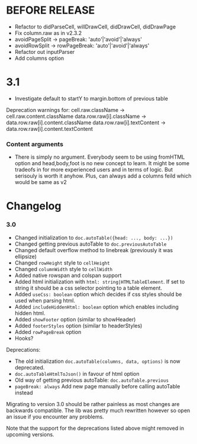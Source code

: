 # BEFORE RELEASE
- Refactor to didParseCell, willDrawCell, didDrawCell, didDrawPage
- Fix column.raw as in v2.3.2
- avoidPageSplit -> pageBreak: 'auto'|'avoid'|'always'
- avoidRowSplit -> rowPageBreak: 'auto'|'avoid'|'always'
- Refactor out inputParser
- Add columns option

# 3.1
- Investigate default to startY to margin.bottom of previous table

Deprecation warnings for:
cell.raw.className → cell.raw.content.className
data.row.raw[i].className → data.row.raw[i].content.className
data.row.raw[i].textContent → data.row.raw[i].content.textContent

### Content arguments
- There is simply no argument. Everybody seem to be using fromHTML option and head,body,foot is no new concept to learn. It might be some tradeofs in for more experienced users and in terms of logic. But serisouly is worth it anyhow. Plus, can always add a columns feild which would be same as v2

# Changelog

### 3.0
- Changed initialization to `doc.autoTable({head: ..., body: ...})`
- Changed getting previous autoTable to `doc.previousAutoTable`
- Changed default overflow method to linebreak (previously it was ellipsize)
- Changed `rowHeight` style to `cellHeight`
- Changed `columnWidth` style to `cellWidth`
- Added native rowspan and colspan support
- Added html initialization with `html: string|HTMLTableElement`. If set to string it should be a css selector pointing to a table element.
- Added `useCss: boolean` option which decides if css styles should be used when parsing html.
- Added `includeHiddenHtml: boolean` option which enables including hidden html.
- Added `showFooter` option (similar to showHeader)
- Added `footerStyles` option (similar to headerStyles)
- Added `rowPageBreak` option
- Hooks?

Deprecations:
- The old initialization `doc.autoTable(columns, data, options)` is now deprecated. 
- `doc.autoTableHtmlToJson()` in favour of html option
- Old way of getting previous autoTable: `doc.autoTable.previous`
- `pageBreak: always` Add new page manually before calling autoTable instead

Migrating to version 3.0 should be rather painless as most changes are backwards compatible. The lib was pretty much rewritten however so open an issue if you encounter any problems.

Note that the support for the deprecations listed above might removed in upcoming versions.